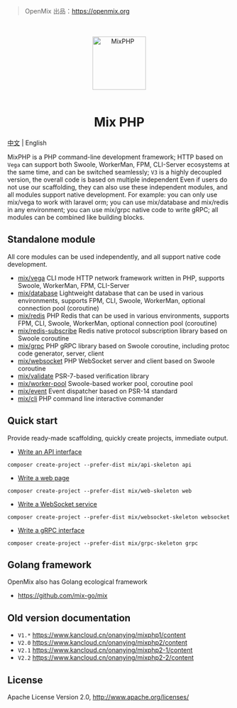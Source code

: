 > OpenMix 出品：https://openmix.org

<p align="center">
    <br>
    <br>
    <img src="https://openmix.org/static/image/logo_php.png" width="120" alt="MixPHP">
    <br>
    <br>
</p>

<h1 align="center">Mix PHP</h1>

[中文](https://github.com/mix-php/mix) | English

MixPHP is a PHP command-line development framework; HTTP based on `Vega` can support both Swoole, WorkerMan, FPM, CLI-Server ecosystems at the same time, and can be switched seamlessly; `V3` is a highly decoupled version, the overall code is based on multiple independent Even if users do not use our scaffolding, they can also use these independent modules, and all modules support native development. For example: you can only use mix/vega to work with laravel orm; you can use mix/database and mix/redis in any environment; you can use mix/grpc native code to write gRPC; all modules can be combined like building blocks.

## Standalone module

All core modules can be used independently, and all support native code development.

- [mix/vega](https://github.com/mix-php/vega) CLI mode HTTP network framework written in PHP, supports Swoole, WorkerMan, FPM, CLI-Server
- [mix/database](https://github.com/mix-php/database) Lightweight database that can be used in various environments, supports FPM, CLI, Swoole, WorkerMan, optional connection pool (coroutine)
- [mix/redis](https://github.com/mix-php/redis) PHP Redis that can be used in various environments, supports FPM, CLI, Swoole, WorkerMan, optional connection pool (coroutine)
- [mix/redis-subscribe](https://github.com/mix-php/redis-subscribe) Redis native protocol subscription library based on Swoole coroutine
- [mix/grpc](https://github.com/mix-php/grpc) PHP gRPC library based on Swoole coroutine, including protoc code generator, server, client
- [mix/websocket](https://github.com/mix-php/websocket) PHP WebSocket server and client based on Swoole coroutine
- [mix/validate](https://github.com/mix-php/validate) PSR-7-based verification library
- [mix/worker-pool](https://github.com/mix-php/worker-pool) Swoole-based worker pool, coroutine pool
- [mix/event](https://github.com/mix-php/event) Event dispatcher based on PSR-14 standard
- [mix/cli](https://github.com/mix-php/cli) PHP command line interactive commander

## Quick start

Provide ready-made scaffolding, quickly create projects, immediate output.

- [Write an API interface](https://github.com/mix-php/api-skeleton#readme)

```
composer create-project --prefer-dist mix/api-skeleton api
```

- [Write a web page](https://github.com/mix-php/web-skeleton#readme)

```
composer create-project --prefer-dist mix/web-skeleton web
```

- [Write a WebSocket service](https://github.com/mix-php/websocket-skeleton#readme)

```
composer create-project --prefer-dist mix/websocket-skeleton websocket
```

- [Write a gRPC interface](https://github.com/mix-php/grpc-skeleton#readme)

```
composer create-project --prefer-dist mix/grpc-skeleton grpc
```

## Golang framework

OpenMix also has Golang ecological framework

- https://github.com/mix-go/mix

## Old version documentation

- `V1.*` https://www.kancloud.cn/onanying/mixphp1/content
- `V2.0` https://www.kancloud.cn/onanying/mixphp2/content
- `V2.1` https://www.kancloud.cn/onanying/mixphp2-1/content
- `V2.2` https://www.kancloud.cn/onanying/mixphp2-2/content

## License

Apache License Version 2.0, http://www.apache.org/licenses/
